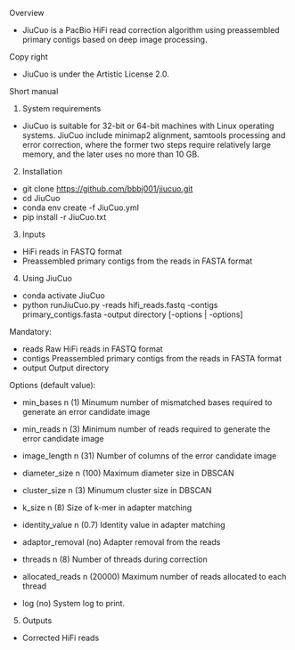 Overview
- JiuCuo is a PacBio HiFi read correction algorithm using preassembled primary contigs based on deep image processing.

Copy right
- JiuCuo is under the Artistic License 2.0.

Short manual
1. System requirements
- JiuCuo is suitable for 32-bit or 64-bit machines with Linux operating systems. JiuCuo include minimap2 alignment, samtools processing and error correction, where the former two steps require relatively large memory, and the later uses no more than 10 GB.

2. Installation
- git clone https://github.com/bbbj001/jiucuo.git
- cd JiuCuo
- conda env create -f JiuCuo.yml
- pip install -r JiuCuo.txt

3. Inputs
- HiFi reads in FASTQ format
- Preassembled primary contigs from the reads in FASTA format

4. Using JiuCuo
- conda activate JiuCuo
- python runJiuCuo.py -reads hifi_reads.fastq -contigs primary_contigs.fasta -output directory [-options | -options]

Mandatory:
- reads
Raw HiFi reads in FASTQ format
- contigs
Preassembled primary contigs from the reads in FASTA format
- output
Output directory

Options (default value):
- min_bases n (1)
Minumum number of mismatched bases required to generate an error candidate image
- min_reads n (3)
Minimum number of reads required to generate the error candidate image
- image_length n (31)
Number of columns of the error candidate image

- diameter_size n (100)
Maximum diameter size in DBSCAN
- cluster_size n (3)
Minumum cluster size in DBSCAN
- k_size n (8)
Size of k-mer in adapter matching
- identity_value n (0.7)
Identity value in adapter matching

- adaptor_removal (no)
Adapter removal from the reads
- threads n (8)
Number of threads during correction
- allocated_reads n (20000)
Maximum number of reads allocated to each thread
- log (no)
System log to print.

5. Outputs
- Corrected HiFi reads
